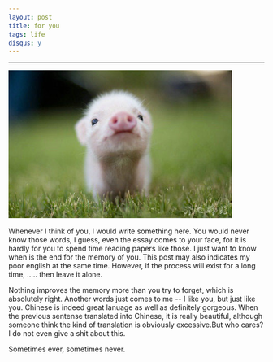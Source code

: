 ```yaml
---
layout: post
title: for you
tags: life
disqus: y
---
```


---

![littlepig](/images/blog/2016/02-14/littlepig.jpg)

Whenever I think of you, I would write something here. You would never know those words, I guess, even the essay comes to your face, for it is hardly for you to spend time reading papers like those. I just want to know when is the end for the memory of you. This post may also indicates my poor english at the same time. However, if the process will exist for a long time, ..... then leave it alone. 

Nothing improves the memory more than you try to forget, which is absolutely right. Another words just comes to me -- I like you, but just like you. Chinese is indeed great lanuage as well as definitely gorgeous. When the previous sentense translated into Chinese, it is really beautiful, although someone think the kind of translation is obviously excessive.But who cares? I do not even give a shit about this.

Sometimes ever, sometimes never.
